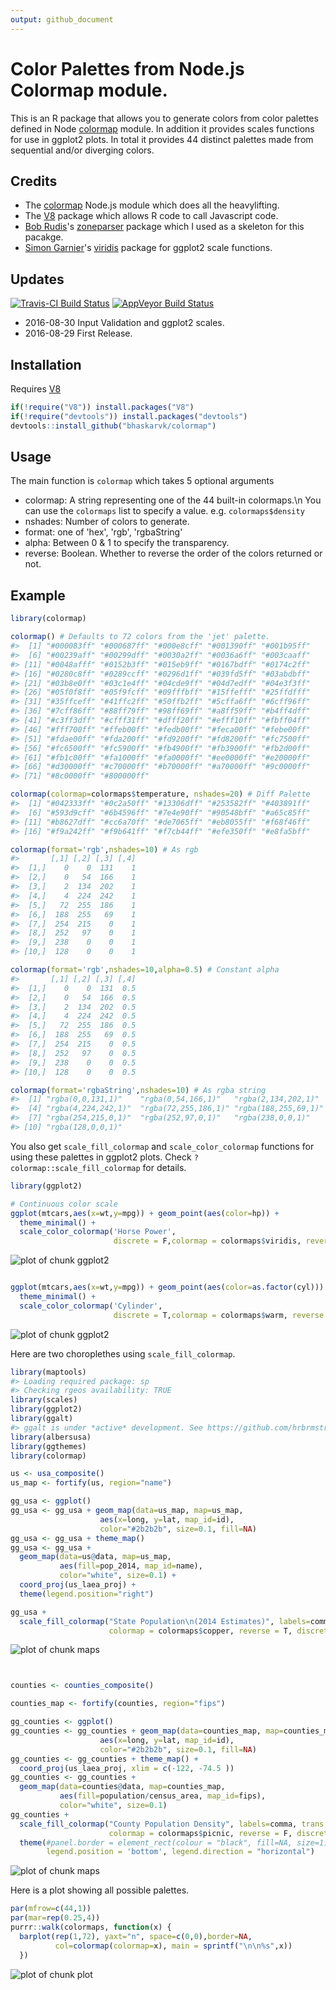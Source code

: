 ```yaml
---
output: github_document
---
```


<!-- README.md is generated from README.Rmd. Please edit that file -->



# Color Palettes from Node.js Colormap module.

This is an R package that allows you to generate colors from color palettes defined in Node [colormap](https://github.com/bpostlethwaite/colormap) module. In addition it provides scales functions for use in ggplot2 plots. In total it provides 44 distinct palettes made from sequential and/or diverging colors.

## Credits

- The [colormap](https://github.com/bpostlethwaite/colormap) Node.js module which does all the heavylifting.
- The [V8](https://github.com/jeroenooms/V8) package which allows R code to call Javascript code.
- [Bob Rudis](https://twitter.com/hrbrmstr)'s [zoneparser](https://github.com/hrbrmstr/zoneparser) package which I used as a skeleton for this pacakge.
- [Simon Garnier](https://twitter.com/sjmgarnier)'s [viridis](https://github.com/sjmgarnier/viridis) package for ggplot2 scale functions.

## Updates

[![Travis-CI Build Status](https://travis-ci.org/bhaskarvk/colormap.svg?branch=master)](https://travis-ci.org/bhaskarvk/colormap) [![AppVeyor Build Status](https://ci.appveyor.com/api/projects/status/github/bhaskarvk/colormap?branch=master&svg=true)](https://ci.appveyor.com/project/bhaskarvk/colormap)

- 2016-08-30 Input Validation and ggplot2 scales.
- 2016-08-29 First Release.


## Installation

Requires [V8](https://cran.r-project.org/web/packages/V8/index.html)


```r
if(!require("V8")) install.packages("V8")
if(!require("devtools")) install.packages("devtools")
devtools::install_github("bhaskarvk/colormap")
```

## Usage

The main function is `colormap` which takes 5 optional arguments

- colormap: A string representing one of the 44 built-in colormaps.\n You can use the `colormaps` list to specify a value. e.g. `colormaps$density`
- nshades: Number of colors to generate.
- format: one of 'hex', 'rgb', 'rgbaString'
- alpha: Between 0 & 1 to specify the transparency.
- reverse: Boolean. Whether to reverse the order of the colors returned or not.

## Example


```r
library(colormap)

colormap() # Defaults to 72 colors from the 'jet' palette.
#>  [1] "#000083ff" "#000687ff" "#000e8cff" "#001390ff" "#001b95ff"
#>  [6] "#00239aff" "#00299dff" "#0030a2ff" "#0036a6ff" "#003caaff"
#> [11] "#0048afff" "#0152b3ff" "#015eb9ff" "#0167bdff" "#0174c2ff"
#> [16] "#0280c8ff" "#0289ccff" "#0296d1ff" "#039fd5ff" "#03abdbff"
#> [21] "#03b8e0ff" "#03c1e4ff" "#04cde9ff" "#04d7edff" "#04e3f3ff"
#> [26] "#05f0f8ff" "#05f9fcff" "#09fffbff" "#15ffefff" "#25ffdfff"
#> [31] "#35ffceff" "#41ffc2ff" "#50ffb2ff" "#5cffa6ff" "#6cff96ff"
#> [36] "#7cff86ff" "#88ff79ff" "#98ff69ff" "#a8ff59ff" "#b4ff4dff"
#> [41] "#c3ff3dff" "#cfff31ff" "#dfff20ff" "#efff10ff" "#fbff04ff"
#> [46] "#fff700ff" "#ffeb00ff" "#fedb00ff" "#feca00ff" "#febe00ff"
#> [51] "#fdae00ff" "#fda200ff" "#fd9200ff" "#fd8200ff" "#fc7500ff"
#> [56] "#fc6500ff" "#fc5900ff" "#fb4900ff" "#fb3900ff" "#fb2d00ff"
#> [61] "#fb1c00ff" "#fa1000ff" "#fa0000ff" "#ee0000ff" "#e20000ff"
#> [66] "#d30000ff" "#c70000ff" "#b70000ff" "#a70000ff" "#9c0000ff"
#> [71] "#8c0000ff" "#800000ff"

colormap(colormap=colormaps$temperature, nshades=20) # Diff Palette
#>  [1] "#042333ff" "#0c2a50ff" "#13306dff" "#253582ff" "#403891ff"
#>  [6] "#593d9cff" "#6b4596ff" "#7e4e90ff" "#90548bff" "#a65c85ff"
#> [11] "#b8627dff" "#cc6a70ff" "#de7065ff" "#eb8055ff" "#f68f46ff"
#> [16] "#f9a242ff" "#f9b641ff" "#f7cb44ff" "#efe350ff" "#e8fa5bff"

colormap(format='rgb',nshades=10) # As rgb
#>       [,1] [,2] [,3] [,4]
#>  [1,]    0    0  131    1
#>  [2,]    0   54  166    1
#>  [3,]    2  134  202    1
#>  [4,]    4  224  242    1
#>  [5,]   72  255  186    1
#>  [6,]  188  255   69    1
#>  [7,]  254  215    0    1
#>  [8,]  252   97    0    1
#>  [9,]  238    0    0    1
#> [10,]  128    0    0    1

colormap(format='rgb',nshades=10,alpha=0.5) # Constant alpha
#>       [,1] [,2] [,3] [,4]
#>  [1,]    0    0  131  0.5
#>  [2,]    0   54  166  0.5
#>  [3,]    2  134  202  0.5
#>  [4,]    4  224  242  0.5
#>  [5,]   72  255  186  0.5
#>  [6,]  188  255   69  0.5
#>  [7,]  254  215    0  0.5
#>  [8,]  252   97    0  0.5
#>  [9,]  238    0    0  0.5
#> [10,]  128    0    0  0.5

colormap(format='rgbaString',nshades=10) # As rgba string
#>  [1] "rgba(0,0,131,1)"    "rgba(0,54,166,1)"   "rgba(2,134,202,1)" 
#>  [4] "rgba(4,224,242,1)"  "rgba(72,255,186,1)" "rgba(188,255,69,1)"
#>  [7] "rgba(254,215,0,1)"  "rgba(252,97,0,1)"   "rgba(238,0,0,1)"   
#> [10] "rgba(128,0,0,1)"
```

You also get `scale_fill_colormap` and `scale_color_colormap` functions for using these palettes in ggplot2 plots. Check `?colormap::scale_fill_colormap` for details.



```r
library(ggplot2)

# Continuous color scale
ggplot(mtcars,aes(x=wt,y=mpg)) + geom_point(aes(color=hp)) +
  theme_minimal() +
  scale_color_colormap('Horse Power',
                       discrete = F,colormap = colormaps$viridis, reverse = T)
```

![plot of chunk ggplot2](README-ggplot2-1.png)

```r

ggplot(mtcars,aes(x=wt,y=mpg)) + geom_point(aes(color=as.factor(cyl))) +
  theme_minimal() +
  scale_color_colormap('Cylinder',
                       discrete = T,colormap = colormaps$warm, reverse = T)
```

![plot of chunk ggplot2](README-ggplot2-2.png)

Here are two choroplethes using `scale_fill_colormap`.


```r
library(maptools)
#> Loading required package: sp
#> Checking rgeos availability: TRUE
library(scales)
library(ggplot2)
library(ggalt)
#> ggalt is under *active* development. See https://github.com/hrbrmstr/ggalt for changes
library(albersusa)
library(ggthemes)
library(colormap)

us <- usa_composite()
us_map <- fortify(us, region="name")

gg_usa <- ggplot()
gg_usa <- gg_usa + geom_map(data=us_map, map=us_map,
                    aes(x=long, y=lat, map_id=id),
                    color="#2b2b2b", size=0.1, fill=NA)
gg_usa <- gg_usa + theme_map()
gg_usa <- gg_usa + 
  geom_map(data=us@data, map=us_map,
           aes(fill=pop_2014, map_id=name),
           color="white", size=0.1) +
  coord_proj(us_laea_proj) +
  theme(legend.position="right")

gg_usa +
  scale_fill_colormap("State Population\n(2014 Estimates)", labels=comma,
                      colormap = colormaps$copper, reverse = T, discrete = F)
```

![plot of chunk maps](README-maps-1.png)

```r


counties <- counties_composite()

counties_map <- fortify(counties, region="fips")

gg_counties <- ggplot()
gg_counties <- gg_counties + geom_map(data=counties_map, map=counties_map,
                    aes(x=long, y=lat, map_id=id),
                    color="#2b2b2b", size=0.1, fill=NA)
gg_counties <- gg_counties + theme_map() +
  coord_proj(us_laea_proj, xlim = c(-122, -74.5 )) 
gg_counties <- gg_counties + 
  geom_map(data=counties@data, map=counties_map,
           aes(fill=population/census_area, map_id=fips),
           color="white", size=0.1)
gg_counties +
  scale_fill_colormap("County Population Density", labels=comma, trans = 'log10',
                      colormap = colormaps$picnic, reverse = F, discrete = F) +
  theme(#panel.border = element_rect(colour = "black", fill=NA, size=1),
        legend.position = 'bottom', legend.direction = "horizontal")
```

![plot of chunk maps](README-maps-2.png)

Here is a plot showing all possible palettes.


```r
par(mfrow=c(44,1))
par(mar=rep(0.25,4))
purrr::walk(colormaps, function(x) { 
  barplot(rep(1,72), yaxt="n", space=c(0,0),border=NA,
          col=colormap(colormap=x), main = sprintf("\n\n%s",x))
  })
```

![plot of chunk plot](README-plot-1.png)
